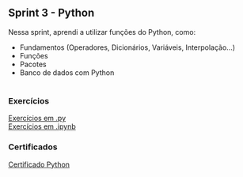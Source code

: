 ## Sprint 3 - Python

Nessa sprint, aprendi a utilizar funções do Python, como:
* Fundamentos (Operadores, Dicionários, Variáveis, Interpolação...)
* Funções
* Pacotes
* Banco de dados com Python


#
### Exercícios
<a href= exercicios\ex_py > Exercícios em .py </a>   
<a href= exercicios\ex_jupyter > Exercícios em .ipynb </a> 

### Certificados
 <a href=certificados\python.jpg > Certificado Python </a>


#


